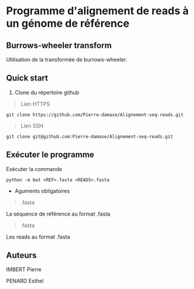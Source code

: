 # Programme d'alignement de reads à un génome de référence

## Burrows-wheeler transform

Utilisation de la transformée de burrows-wheeler.

## Quick start

1. Clone du répertoire github

> Lien HTTPS

```
git clone https://github.com/Pierre-damase/Alignement-seq-reads.git
```

> Lien SSH

```
git clone git@github.com:Pierre-damase/Alignement-seq-reads.git
```

## Exécuter le programme

Exécuter la commande

```
python -m bwt <REF>.fasta <READS>.fasta
```

- Aguments obligatoires

> <REF>.fasta

La séquence de référence au format .fasta

> <READS>.fasta

Les reads au format .fasta

## Auteurs

IMBERT Pierre

PENARD Esthel
